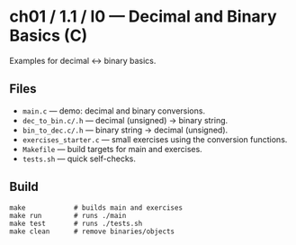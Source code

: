 # ch01 / 1.1 / l0 — Decimal and Binary Basics (C)

Examples for decimal ↔ binary basics.

## Files

* `main.c` — demo: decimal and binary conversions.
* `dec_to_bin.c/.h` — decimal (unsigned) → binary string.
* `bin_to_dec.c/.h` — binary string → decimal (unsigned).
* `exercises_starter.c` — small exercises using the conversion functions.
* `Makefile` — build targets for main and exercises.
* `tests.sh` — quick self-checks.

## Build

```
make            # builds main and exercises
make run        # runs ./main
make test       # runs ./tests.sh
make clean      # remove binaries/objects
```

